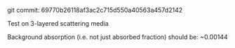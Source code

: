 git commit: 69770b26118af3ac2c715d550a40563a457d2142

Test on 3-layered scattering media

Background absorption (i.e. not just absorbed fraction) should be: ~0.00144